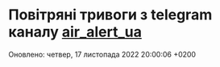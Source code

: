 # Повітряні тривоги з telegram каналу [air_alert_ua](https://t.me/air_alert_ua)

Оновлено:
четвер, 17 листопада 2022 20:00:06 +0200
